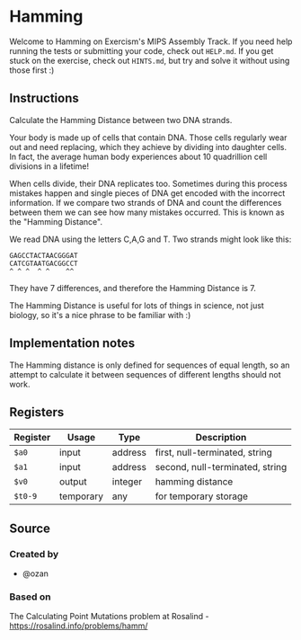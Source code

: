 # Hamming

Welcome to Hamming on Exercism's MIPS Assembly Track.
If you need help running the tests or submitting your code, check out `HELP.md`.
If you get stuck on the exercise, check out `HINTS.md`, but try and solve it without using those first :)

## Instructions

Calculate the Hamming Distance between two DNA strands.

Your body is made up of cells that contain DNA.
Those cells regularly wear out and need replacing, which they achieve by dividing into daughter cells.
In fact, the average human body experiences about 10 quadrillion cell divisions in a lifetime!

When cells divide, their DNA replicates too.
Sometimes during this process mistakes happen and single pieces of DNA get encoded with the incorrect information.
If we compare two strands of DNA and count the differences between them we can see how many mistakes occurred.
This is known as the "Hamming Distance".

We read DNA using the letters C,A,G and T.
Two strands might look like this:

    GAGCCTACTAACGGGAT
    CATCGTAATGACGGCCT
    ^ ^ ^  ^ ^    ^^

They have 7 differences, and therefore the Hamming Distance is 7.

The Hamming Distance is useful for lots of things in science, not just biology, so it's a nice phrase to be familiar with :)

## Implementation notes

The Hamming distance is only defined for sequences of equal length, so an attempt to calculate it between sequences of different lengths should not work.

## Registers

| Register | Usage     | Type    | Description                     |
| -------- | --------- | ------- | ------------------------------- |
| `$a0`    | input     | address | first, null-terminated, string  |
| `$a1`    | input     | address | second, null-terminated, string |
| `$v0`    | output    | integer | hamming distance                |
| `$t0-9`  | temporary | any     | for temporary storage           |

## Source

### Created by

- @ozan

### Based on

The Calculating Point Mutations problem at Rosalind - https://rosalind.info/problems/hamm/